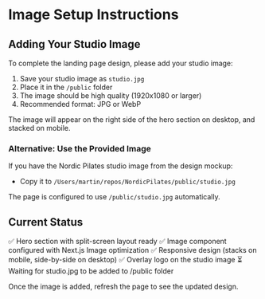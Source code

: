 # Image Setup Instructions

## Adding Your Studio Image

To complete the landing page design, please add your studio image:

1. Save your studio image as `studio.jpg` 
2. Place it in the `/public` folder
3. The image should be high quality (1920x1080 or larger)
4. Recommended format: JPG or WebP

The image will appear on the right side of the hero section on desktop, and stacked on mobile.

### Alternative: Use the Provided Image

If you have the Nordic Pilates studio image from the design mockup:
- Copy it to `/Users/martin/repos/NordicPilates/public/studio.jpg`

The page is configured to use `/public/studio.jpg` automatically.

## Current Status

✅ Hero section with split-screen layout ready
✅ Image component configured with Next.js Image optimization
✅ Responsive design (stacks on mobile, side-by-side on desktop)
✅ Overlay logo on the studio image
⏳ Waiting for studio.jpg to be added to /public folder

Once the image is added, refresh the page to see the updated design.

